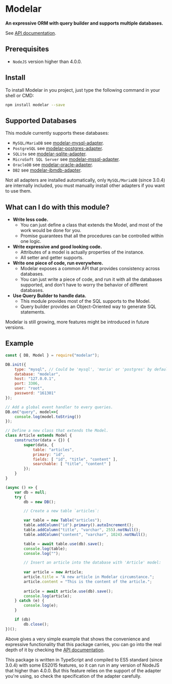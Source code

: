 # Modelar

**An expressive ORM with query builder and supports multiple databases.**

See [API documentation](https://hyurl.github.io/modelar).

## Prerequisites

- `NodeJS` version higher than 4.0.0.

## Install

To install Modelar in you project, just type the following command in your 
shell or CMD:

```sh
npm install modelar --save
```

## Supported Databases

This module currently supports these databases:

- `MySQL/MariaDB` see [modelar-mysql-adapter](https://github.com/Hyurl/modelar-mysql-adapter).
- `PostgreSQL` see [modelar-postgres-adapter](https://github.com/Hyurl/modelar-postgres-adapter).
- `SQLite` see [modelar-sqlite-adapter](https://github.com/Hyurl/modelar-sqlite-adapter).
- `MicroSoft SQL Server` see [modelar-mssql-adapter](https://github.com/Hyurl/modelar-mssql-adapter).
- `OracleDB` see [modelar-oracle-adapter](https://github.com/Hyurl/modelar-oracle-adapter).
- `DB2` see [modelar-ibmdb-adapter](https://github.com/Hyurl/modelar-ibmdb-adapter).

Not all adapters are installed automatically, only `MySQL/MariaDB` (since 
3.0.4) are internally included, you must manually install other adapters if 
you want to use them.

## What can I do with this module?

* **Write less code.**
    * You can just define a class that extends the Model, and most of the 
        work would be done for you.
    * Promise guarantees that all the procedures can be controlled within one 
        logic.
* **Write expressive and good looking code.**
    * Attributes of a model is actually properties of the instance.
    * All setter and getter supports.
* **Write one piece of code, run everywhere.**
    * Modelar exposes a common API that provides consistency across databases.
    * You can just write a piece of code, and run it with all the databases 
        supported, and don't have to worry the behavior of different 
        databases.
* **Use Query Builder to handle data.**
    * This module provides most of the SQL supports to the Model.
    * Query builder provides an Object-Oriented way to generate SQL statements.

Modelar is still growing, more features might be introduced in future 
versions.

## Example

```javascript
const { DB, Model } = require("modelar");

DB.init({
    type: "mysql", // Could be 'mysql', 'maria' or 'postgres' by default.
    database: "modelar",
    host: "127.0.0.1",
    port: 3306,
    user: "root",
    password: "161301"
});

// Add a global event handler to every queries.
DB.on("query", model=>{
    console.log(model.toString())
});

// Define a new class that extends the Model.
class Article extends Model {
    constructor(data = {}) {
        super(data, {
            table: "articles",
            primary: "id",
            fields: [ "id", "title", "content" ],
            searchable: [ "title", "content" ]
        });
    }
}

(async () => {
    var db = null;
    try {
        db = new DB();

        // Create a new table `articles`:

        var table = new Table("articles");
        table.addColumn("id").primary().autoIncrement();
        table.addColumn("title", "varchar", 255).notNull();
        table.addColumn("content", "varchar", 1024).notNull();

        table = await table.use(db).save();
        console.log(table);
        console.log("");

        // Insert an article into the database with 'Article' model:
        
        var article = new Article;
        article.title = "A new article in Modelar circumstance.";
        article.content = "This is the content of the article.";
        
        article = await article.use(db).save();
        console.log(article);
    } catch (e) {
        console.log(e);
    }

    if (db)
        db.close();
})();
```

Above gives a very simple example that shows the convenience and expressive 
functionality that this package carries, you can go into the real depth of it 
by checking the [API documentation](https://hyurl.github.io/modelar).

This package is written in TypeScript and compiled to ES5 standard (since 
3.0.4) with some ES2015 features, so it can run in any version of NodeJS that 
higher than 4.0.0. But this feature relies on the support of the adapter 
you're using, so check the specification of the adapter carefully. 